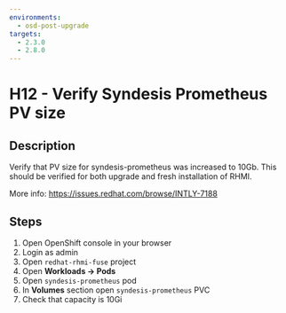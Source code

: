 ```yaml
---
environments:
  - osd-post-upgrade
targets:
  - 2.3.0
  - 2.8.0
---
```


# H12 - Verify Syndesis Prometheus PV size

## Description

Verify that PV size for syndesis-prometheus was increased to 10Gb. This should be verified for both upgrade and fresh installation of RHMI.

More info: <https://issues.redhat.com/browse/INTLY-7188>

## Steps

1. Open OpenShift console in your browser
2. Login as admin
3. Open `redhat-rhmi-fuse` project
4. Open **Workloads -> Pods**
5. Open `syndesis-prometheus` pod
6. In **Volumes** section open `syndesis-prometheus` PVC
7. Check that capacity is 10Gi

